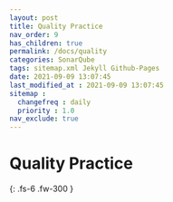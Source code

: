 ```yaml
---
layout: post
title: Quality Practice
nav_order: 9
has_children: true
permalink: /docs/quality
categories: SonarQube
tags: sitemap.xml Jekyll Github-Pages  
date: 2021-09-09 13:07:45
last_modified_at : 2021-09-09 13:07:45
sitemap :
  changefreq : daily
  priority : 1.0
nav_exclude: true
---
```


# Quality Practice


{: .fs-6 .fw-300 }